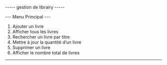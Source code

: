 ----- gestion de librairy -----

--- Menu Principal ---
1. Ajouter un livre
2. Afficher tous les livres
3. Rechercher un livre par titre
4. Mettre à jour la quantité d’un livre
5. Supprimer un livre
6. Afficher le nombre total de livres

--------------------------------